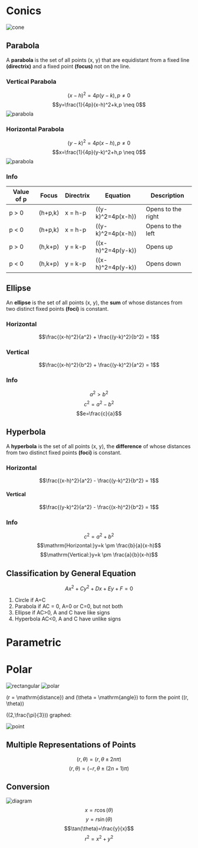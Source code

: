 # Conics
![cone](https://learn.flvs.net/webdav/educator_precalc_v12/module08/imagmod8/08_01_01.gif)

## Parabola

A **parabola** is the set of all points (x, y) that are equidistant from a fixed line **(directrix)** and a fixed point **(focus)** not on the line.

### Vertical Parabola
$$(x-h)^2=4p(y-k), p \neq 0$$
$$y=\frac{1}{4p}(x-h)^2+k,p \neq 0$$
![parabola](https://learn.flvs.net/webdav/educator_precalc_v12/module08/imagmod8/08_01_02.gif)

### Horizontal Parabola
$$(y-k)^2=4p(x-h), p \neq 0$$
$$x=\frac{1}{4p}(y-k)^2+h,p \neq 0$$
![parabola](https://learn.flvs.net/webdav/educator_precalc_v12/module08/imagmod8/08_01_04.gif)

### Info
| Value of p | Focus   | Directrix | Equation            | Description        |
|------------|---------|-----------|---------------------|--------------------|
| p > 0      | (h+p,k) | x = h-p   | \((y-k)^2=4p(x-h)\) | Opens to the right |
| p < 0      | (h+p,k) | x = h-p   | \((y-k)^2=4p(x-h)\) | Opens to the left  |
| p > 0      | (h,k+p) | y = k-p   | \((x-h)^2=4p(y-k)\) | Opens up           |
| p < 0      | (h,k+p) | y = k-p   | \((x-h)^2=4p(y-k)\) | Opens down         |

## Ellipse

An **ellipse** is the set of all points (x, y), the **sum** of whose distances from two distinct fixed points **(foci)** is constant.

### Horizontal
$$\frac{(x-h)^2}{a^2} + \frac{(y-k)^2}{b^2} = 1$$

### Vertical
$$\frac{(x-h)^2}{b^2} + \frac{(y-k)^2}{a^2} = 1$$

### Info
$$a^2 > b^2$$
$$c^2=a^2-b^2$$
$$e=\frac{c}{a}$$

## Hyperbola

A **hyperbola** is the set of all points (x, y), the **difference** of whose distances from two distinct fixed points **(foci)** is constant.

### Horizontal
$$\frac{(x-h)^2}{a^2} - \frac{(y-k)^2}{b^2} = 1$$

#### Vertical
$$\frac{(y-k)^2}{a^2} - \frac{(x-h)^2}{b^2} = 1$$

### Info
$$c^2 = a^2+b^2$$
$$\mathrm{Horizontal:}y=k \pm \frac{b}{a}(x-h)$$
$$\mathrm{Vertical:}y=k \pm \frac{a}{b}(x-h)$$

## Classification by General Equation
$$Ax^2+Cy^2+Dx+Ey+F=0$$

1. Circle if A=C
2. Parabola if AC = 0, A=0 or C=0, but not both
3. Ellipse if AC>0, A and C have like signs
4. Hyperbola AC<0, A and C have unlike signs

# Parametric

# Polar
![rectangular](https://learn.flvs.net/webdav/educator_precalc_v12/module08/imagmod8/08_06_12.gif) ![polar](https://learn.flvs.net/webdav/educator_precalc_v12/module08/imagmod8/08_06_01.gif)

\(r = \mathrm{distance}\) and \(\theta = \mathrm{angle}\) to form the point \((r, \theta)\)

\((2,\frac{\pi}{3})\) graphed:

![point](https://learn.flvs.net/webdav/educator_precalc_v12/module08/imagmod8/08_06_02.gif)

## Multiple Representations of Points
$$(r,\theta) = (r,\theta \pm 2n\pi)$$
$$(r, \theta) = (-r,\theta \pm (2n+1)\pi)$$

## Conversion
![diagram](https://learn.flvs.net/webdav/educator_precalc_v12/module08/imagmod8/08_06_08.gif)
$$x=r\cos(\theta)$$
$$y=r\sin(\theta)$$
$$\tan(\theta)=\frac{y}{x}$$
$$r^2=x^2+y^2$$